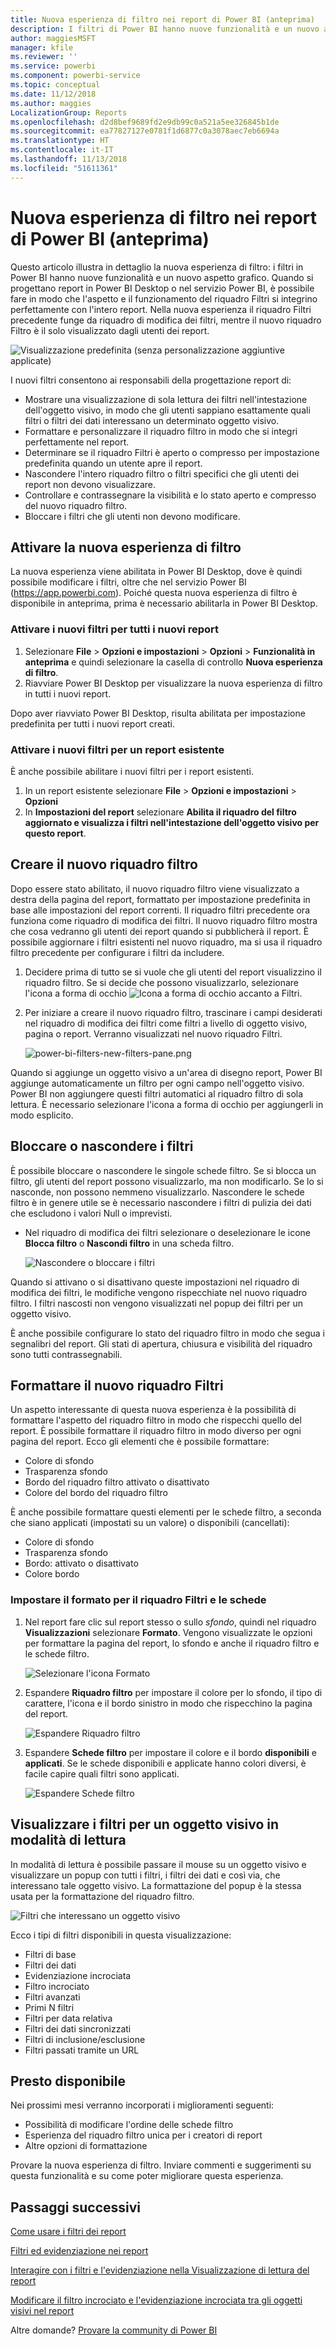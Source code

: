 ```yaml
---
title: Nuova esperienza di filtro nei report di Power BI (anteprima)
description: I filtri di Power BI hanno nuove funzionalità e un nuovo aspetto grafico.
author: maggiesMSFT
manager: kfile
ms.reviewer: ''
ms.service: powerbi
ms.component: powerbi-service
ms.topic: conceptual
ms.date: 11/12/2018
ms.author: maggies
LocalizationGroup: Reports
ms.openlocfilehash: d2d8bef9689fd2e9db99c0a521a5ee326845b1de
ms.sourcegitcommit: ea77827127e0781f1d6877c0a3078aec7eb6694a
ms.translationtype: HT
ms.contentlocale: it-IT
ms.lasthandoff: 11/13/2018
ms.locfileid: "51611361"
---
```

# <a name="the-new-filter-experience-in-power-bi-reports-preview"></a>Nuova esperienza di filtro nei report di Power BI (anteprima)

Questo articolo illustra in dettaglio la nuova esperienza di filtro: i filtri in Power BI hanno nuove funzionalità e un nuovo aspetto grafico. Quando si progettano report in Power BI Desktop o nel servizio Power BI, è possibile fare in modo che l'aspetto e il funzionamento del riquadro Filtri si integrino perfettamente con l'intero report. Nella nuova esperienza il riquadro Filtri precedente funge da riquadro di modifica dei filtri, mentre il nuovo riquadro Filtro è il solo visualizzato dagli utenti dei report. 
 
![Visualizzazione predefinita (senza personalizzazione aggiuntive applicate)](media/power-bi-report-filter-preview/power-bi-filter-reading.png)

I nuovi filtri consentono ai responsabili della progettazione report di:

- Mostrare una visualizzazione di sola lettura dei filtri nell'intestazione dell'oggetto visivo, in modo che gli utenti sappiano esattamente quali filtri o filtri dei dati interessano un determinato oggetto visivo.
- Formattare e personalizzare il riquadro filtro in modo che si integri perfettamente nel report.
- Determinare se il riquadro Filtri è aperto o compresso per impostazione predefinita quando un utente apre il report.
- Nascondere l'intero riquadro filtro o filtri specifici che gli utenti dei report non devono visualizzare.
- Controllare e contrassegnare la visibilità e lo stato aperto e compresso del nuovo riquadro filtro.
- Bloccare i filtri che gli utenti non devono modificare.

## <a name="turn-on-the-new-filter-experience"></a>Attivare la nuova esperienza di filtro 

La nuova esperienza viene abilitata in Power BI Desktop, dove è quindi possibile modificare i filtri, oltre che nel servizio Power BI (https://app.powerbi.com). Poiché questa nuova esperienza di filtro è disponibile in anteprima, prima è necessario abilitarla in Power BI Desktop. 

### <a name="turn-on-new-filters-for-all-new-reports"></a>Attivare i nuovi filtri per tutti i nuovi report

1. Selezionare **File** > **Opzioni e impostazioni** > **Opzioni** > **Funzionalità in anteprima** e quindi selezionare la casella di controllo **Nuova esperienza di filtro**. 
2. Riavviare Power BI Desktop per visualizzare la nuova esperienza di filtro in tutti i nuovi report.

Dopo aver riavviato Power BI Desktop, risulta abilitata per impostazione predefinita per tutti i nuovi report creati.  

### <a name="turn-on-new-filters-for-an-existing-report"></a>Attivare i nuovi filtri per un report esistente

È anche possibile abilitare i nuovi filtri per i report esistenti.

1. In un report esistente selezionare **File** > **Opzioni e impostazioni** > **Opzioni**
2. In **Impostazioni del report** selezionare **Abilita il riquadro del filtro aggiornato e visualizza i filtri nell'intestazione dell'oggetto visivo per questo report**.

## <a name="build-the-new-filter-pane"></a>Creare il nuovo riquadro filtro

Dopo essere stato abilitato, il nuovo riquadro filtro viene visualizzato a destra della pagina del report, formattato per impostazione predefinita in base alle impostazioni del report correnti. Il riquadro filtri precedente ora funziona come riquadro di modifica dei filtri. Il nuovo riquadro filtro mostra che cosa vedranno gli utenti dei report quando si pubblicherà il report. È possibile aggiornare i filtri esistenti nel nuovo riquadro, ma si usa il riquadro filtro precedente per configurare i filtri da includere.

1. Decidere prima di tutto se si vuole che gli utenti del report visualizzino il riquadro filtro. Se si decide che possono visualizzarlo, selezionare l'icona a forma di occhio ![Icona a forma di occhio](media/power-bi-report-filter-preview/power-bi-filter-off-eye-icon.png) accanto a Filtri.

2. Per iniziare a creare il nuovo riquadro filtro, trascinare i campi desiderati nel riquadro di modifica dei filtri come filtri a livello di oggetto visivo, pagina o report. Verranno visualizzati nel nuovo riquadro Filtri.

    ![power-bi-filters-new-filters-pane.png](media/power-bi-report-filter-preview/power-bi-filters-new-filters-pane.png)

Quando si aggiunge un oggetto visivo a un'area di disegno report, Power BI aggiunge automaticamente un filtro per ogni campo nell'oggetto visivo. Power BI non aggiungere questi filtri automatici al riquadro filtro di sola lettura. È necessario selezionare l'icona a forma di occhio per aggiungerli in modo esplicito.

 
## <a name="lock-or-hide-filters"></a>Bloccare o nascondere i filtri

È possibile bloccare o nascondere le singole schede filtro. Se si blocca un filtro, gli utenti del report possono visualizzarlo, ma non modificarlo. Se lo si nasconde, non possono nemmeno visualizzarlo. Nascondere le schede filtro è in genere utile se è necessario nascondere i filtri di pulizia dei dati che escludono i valori Null o imprevisti. 

- Nel riquadro di modifica dei filtri selezionare o deselezionare le icone **Blocca filtro** o **Nascondi filtro** in una scheda filtro.

   ![Nascondere o bloccare i filtri](media/power-bi-report-filter-preview/power-bi-filter-hide-lock.gif)

Quando si attivano o si disattivano queste impostazioni nel riquadro di modifica dei filtri, le modifiche vengono rispecchiate nel nuovo riquadro filtro. I filtri nascosti non vengono visualizzati nel popup dei filtri per un oggetto visivo.

È anche possibile configurare lo stato del riquadro filtro in modo che segua i segnalibri del report. Gli stati di apertura, chiusura e visibilità del riquadro sono tutti contrassegnabili.
 
## <a name="format-the-new-filters-pane"></a>Formattare il nuovo riquadro Filtri

Un aspetto interessante di questa nuova esperienza è la possibilità di formattare l'aspetto del riquadro filtro in modo che rispecchi quello del report. È possibile formattare il riquadro filtro in modo diverso per ogni pagina del report. Ecco gli elementi che è possibile formattare: 

- Colore di sfondo
- Trasparenza sfondo
- Bordo del riquadro filtro attivato o disattivato
- Colore del bordo del riquadro filtro

È anche possibile formattare questi elementi per le schede filtro, a seconda che siano applicati (impostati su un valore) o disponibili (cancellati): 

- Colore di sfondo
- Trasparenza sfondo
- Bordo: attivato o disattivato
- Colore bordo

### <a name="set-the-format-for-the-filters-pane-and-cards"></a>Impostare il formato per il riquadro Filtri e le schede

1. Nel report fare clic sul report stesso o sullo *sfondo*, quindi nel riquadro **Visualizzazioni** selezionare **Formato**. 
    Vengono visualizzate le opzioni per formattare la pagina del report, lo sfondo e anche il riquadro filtro e le schede filtro.

    ![Selezionare l'icona Formato](media/power-bi-report-filter-preview/power-bi-filter-format.png)    

1. Espandere **Riquadro filtro** per impostare il colore per lo sfondo, il tipo di carattere, l'icona e il bordo sinistro in modo che rispecchino la pagina del report.

    ![Espandere Riquadro filtro](media/power-bi-report-filter-preview/power-bi-filter-format-pane.png)

1. Espandere **Schede filtro** per impostare il colore e il bordo **disponibili** e **applicati**. Se le schede disponibili e applicate hanno colori diversi, è facile capire quali filtri sono applicati. 
  
    ![Espandere Schede filtro](media/power-bi-report-filter-preview/power-bi-filter-format-card.png)

## <a name="view-filters-for-a-visual-in-reading-mode"></a>Visualizzare i filtri per un oggetto visivo in modalità di lettura

In modalità di lettura è possibile passare il mouse su un oggetto visivo e visualizzare un popup con tutti i filtri, i filtri dei dati e così via, che interessano tale oggetto visivo. La formattazione del popup è la stessa usata per la formattazione del riquadro filtro. 

![Filtri che interessano un oggetto visivo](media/power-bi-report-filter-preview/power-bi-filter-per-visual.png)

Ecco i tipi di filtri disponibili in questa visualizzazione: 
- Filtri di base
- Filtri dei dati
- Evidenziazione incrociata 
- Filtro incrociato
- Filtri avanzati
- Primi N filtri
- Filtri per data relativa
- Filtri dei dati sincronizzati
- Filtri di inclusione/esclusione
- Filtri passati tramite un URL

## <a name="coming-soon"></a>Presto disponibile

Nei prossimi mesi verranno incorporati i miglioramenti seguenti:
- Possibilità di modificare l'ordine delle schede filtro
- Esperienza del riquadro filtro unica per i creatori di report 
- Altre opzioni di formattazione

Provare la nuova esperienza di filtro. Inviare commenti e suggerimenti su questa funzionalità e su come poter migliorare questa esperienza. 

## <a name="next-steps"></a>Passaggi successivi
[Come usare i filtri dei report](consumer/end-user-report-filter.md)

[Filtri ed evidenziazione nei report](power-bi-reports-filters-and-highlighting.md)

[Interagire con i filtri e l'evidenziazione nella Visualizzazione di lettura del report](consumer/end-user-reading-view.md)

[Modificare il filtro incrociato e l'evidenziazione incrociata tra gli oggetti visivi nel report](consumer/end-user-interactions.md)

Altre domande? [Provare la community di Power BI](http://community.powerbi.com/)

